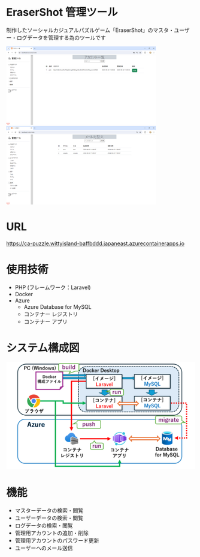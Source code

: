 # EraserShot 管理ツール
制作したソーシャルカジュアルパズルゲーム「EraserShot」のマスタ・ユーザー・ログデータを管理する為のツールです
<p>
<img alt="実画面1" src="https://github.com/Ria2421/puzzle-admin-console/blob/main/img/%E3%82%B9%E3%82%AF%E3%83%AA%E3%83%BC%E3%83%B3%E3%82%B7%E3%83%A7%E3%83%83%E3%83%88%20(140).png?raw=true" width="400px">
<img alt="実画面2" src="https://github.com/Ria2421/puzzle-admin-console/blob/main/img/%E3%82%B9%E3%82%AF%E3%83%AA%E3%83%BC%E3%83%B3%E3%82%B7%E3%83%A7%E3%83%83%E3%83%88%20(142).png?raw=true" width="400px">
</p>

# URL
https://ca-puzzle.wittyisland-baffbddd.japaneast.azurecontainerapps.io

# 使用技術
+ PHP (フレームワーク：Laravel)
+ Docker
+ Azure
  + Azure Database for MySQL
  + コンテナー レジストリ
  + コンテナー アプリ

# システム構成図
![構成図](https://github.com/Ria2421/puzzle-admin-console/blob/main/img/Configuration%20Diagram.png?raw=true)

# 機能
+ マスターデータの検索・閲覧
+ ユーザーデータの検索・閲覧
+ ログデータの検索・閲覧
+ 管理用アカウントの追加・削除
+ 管理用アカウントのパスワード更新
+ ユーザーへのメール送信
